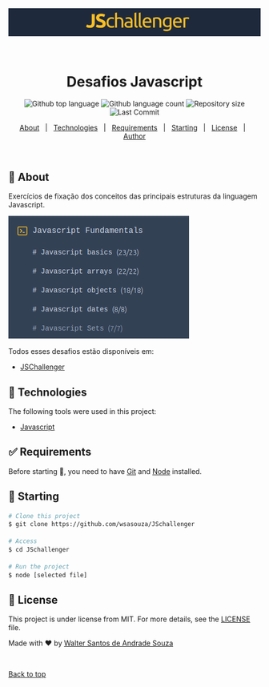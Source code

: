<div align="center" id="top"> 
  <img src="./assets/logo.png" alt="JSChallenger" />

&#xa0;

</div>

<h1 align="center">Desafios Javascript</h1>

<p align="center">
  <img alt="Github top language" src="https://img.shields.io/github/languages/top/wsasouza/JSchallenger?color=FAE003">

  <img alt="Github language count" src="https://img.shields.io/github/languages/count/wsasouza/JSchallenger?color=FAE003">

  <img alt="Repository size" src="https://img.shields.io/github/repo-size/wsasouza/JSchallenger?color=FAE003">

  <img alt="Last Commit" src="https://img.shields.io/github/last-commit/wsasouza/JSchallenger?color=FAE003">

</p>

<p align="center">
  <a href="#dart-about">About</a> &#xa0; | &#xa0;   
  <a href="#rocket-technologies">Technologies</a> &#xa0; | &#xa0;
  <a href="#white_check_mark-requirements">Requirements</a> &#xa0; | &#xa0;
  <a href="#checkered_flag-starting">Starting</a> &#xa0; | &#xa0;
  <a href="#memo-license">License</a> &#xa0; | &#xa0;
  <a href="https://github.com/wsasouza" target="_blank">Author</a>
</p>

<br>

## :dart: About

Exercícios de fixação dos conceitos das principais estruturas da linguagem Javascript.

<img src="./assets/itens.png" alt="JSChallenger Itens" />

Todos esses desafios estão disponíveis em:

- [JSChallenger](https://www.jschallenger.com/)

## :rocket: Technologies

The following tools were used in this project:

- [Javascript](https://www.javascript.com/)

## :white_check_mark: Requirements

Before starting :checkered_flag:, you need to have [Git](https://git-scm.com) and [Node](https://nodejs.org/en/) installed.

## :checkered_flag: Starting

```bash
# Clone this project
$ git clone https://github.com/wsasouza/JSchallenger

# Access
$ cd JSchallenger

# Run the project
$ node [selected file]

```

## :memo: License

This project is under license from MIT. For more details, see the [LICENSE](LICENSE.md) file.

Made with :heart: by <a href="https://github.com/wsasouza" target="_blank">Walter Santos de Andrade Souza</a>

&#xa0;

<a href="#top">Back to top</a>

